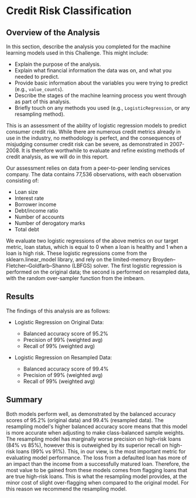 # Credit Risk Classification

## Overview of the Analysis

In this section, describe the analysis you completed for the machine learning models used in this Challenge. This might include:

* Explain the purpose of the analysis.
* Explain what financial information the data was on, and what you needed to predict.
* Provide basic information about the variables you were trying to predict (e.g., `value_counts`).
* Describe the stages of the machine learning process you went through as part of this analysis.
* Briefly touch on any methods you used (e.g., `LogisticRegression`, or any resampling method).

This is an assessment of the ability of logistic regression models to predict consumer credit risk. While there are numerous credit metrics already in use in the industry, no methodology is perfect, and the consequences of misjudging consumer credit risk can be severe, as demonstrated in 2007-2008. It is therefore worthwhile to evaluate and refine existing methods of credit analysis, as we will do in this report.

Our assessment relies on data from a peer-to-peer lending services company. The data contains 77,536 observations, with each observation consisting of:

* Loan size
* Interest rate
* Borrower income
* Debt/income ratio
* Number of accounts
* Number of derogatory marks
* Total debt

We evaluate two logistic regressions of the above metrics on our target metric, loan status, which is equal to 0 when a loan is healthy and 1 when a loan is high risk. These logistic regressions come from the sklearn.linear_model library, and rely on the limited-memory Broyden–Fletcher–Goldfarb–Shanno (LBFGS) solver. The first logistic regression is performed on the original data; the second is performed on resampled data, with the random over-sampler function from the imbearn.  

## Results

The findings of this analysis are as follows:  

* Logistic Regression on Original Data:
  * Balanced accuracy score of 95.2%
  * Precision of 99% (weighted avg)  
  * Recall of 99% (weighted avg)

* Logistic Regression on Resampled Data:
  * Balanced accuracy score of 99.4% 
  * Precision of 99% (weighted avg)
  * Recall of 99% (weighted avg)

## Summary

Both models perform well, as demonstrated by the balanced accuracy scores of 95.2% (original data) and 99.4% (resampled data). The resampling model's higher balanced accuracy score means that this model is more accurate when adjusting to make class-balanced sample weights. The resampling model has marginally worse precision on high-risk loans (84% vs 85%), however this is outweighed by its superior recall on high-risk loans (99% vs 91%). This, in our view, is the most important metric for evaluating model performance. The loss from a defaulted loan has more of an impact than the income from a successfully matured loan. Therefore, the most value to be gained from these models comes from flagging loans that are true high-risk loans. This is what the resampling model provides, at the minor cost of slight over-flagging when compared to the original model. For this reason we recommend the resampling model. 